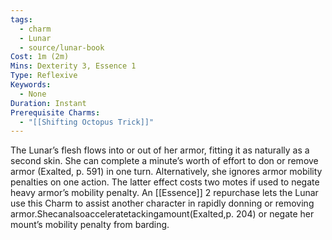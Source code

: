 ```yaml
---
tags:
  - charm
  - Lunar
  - source/lunar-book
Cost: 1m (2m)
Mins: Dexterity 3, Essence 1
Type: Reflexive
Keywords:
  - None
Duration: Instant
Prerequisite Charms:
  - "[[Shifting Octopus Trick]]"
---
```

The Lunar’s flesh flows into or out of her armor, fitting it as naturally as a second skin. She can complete a minute’s worth of effort to don or remove armor (Exalted, p. 591) in one turn. Alternatively, she ignores armor mobility penalties on one action. The latter effect costs two motes if used to negate heavy armor’s mobility penalty. An [[Essence]] 2 repurchase lets the Lunar use this Charm to assist another character in rapidly donning or removing armor.Shecanalsoacceleratetackingamount(Exalted,p. 204) or negate her mount’s mobility penalty from barding.